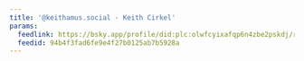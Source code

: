 ```yaml
---
title: '@keithamus.social - Keith Cirkel'
params:
  feedlink: https://bsky.app/profile/did:plc:olwfcyixafqp6n4zbe2pskdj/rss
  feedid: 94b4f3fad6fe9e4f27b0125ab7b5928a
---
```

